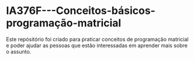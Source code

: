 # IA376F---Conceitos-básicos-programação-matricial
Este repósitório foi criado para praticar conceitos de programação matricial e poder ajudar as pessoas que estão interessadas em aprender mais sobre o assunto.
